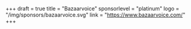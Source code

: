 +++
draft = true
title = "Bazaarvoice"
sponsorlevel = "platinum"
logo = "/img/sponsors/bazaarvoice.svg"
link = "https://www.bazaarvoice.com/"
+++
